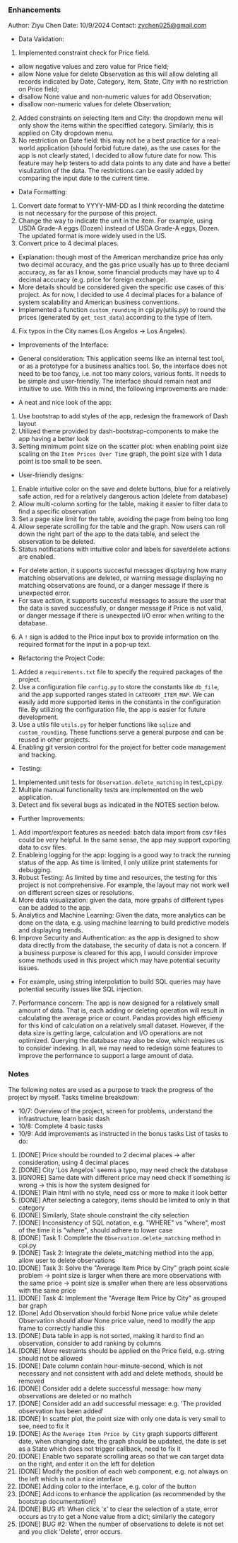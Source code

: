 ### Enhancements ###
  Author: Ziyu Chen
  Date: 10/9/2024
  Contact: zychen025@gmail.com

* Data Validation: 
1. Implemented constraint check for Price field.
- allow negative values and zero value for Price field;
- allow None value for delete Observation as this will allow deleting all records indicated by Date, Category, Item, State, City with no restriction on Price field;
- disallow None value and non-numeric values for add Observation; 
- disallow non-numeric values for delete Observation;
2. Added constraints on selecting Item and City: the dropdown menu will only show the items within the speciffied category. Similarly, this is applied on City dropdown menu.
3. No restriction on Date field: this may not be a best practice for a real-world application (should forbid future date), as the use cases for the app is not clearly stated, I decided to allow future date for now. This feature may help testers to add data points to any date and have a better visulization of the data. The restrictions can be easily added by comparing the input date to the current time.

* Data Formatting:
1. Convert date format to YYYY-MM-DD as I think recording the datetime is not necessary for the purpose of this project.
2. Change the way to indicate the unit in the item. For example, using USDA Grade-A eggs (Dozen) instead of USDA Grade-A eggs, Dozen. The updated format is more widely used in the US.
3. Convert price to 4 decimal places. 
- Explanation: though most of the American merchandize price has only two decimal accuracy, and the gas price usually has up to three deciaml accuracy, as far as I know, some financial products may have up to 4 decimal accuracy (e.g. price for foreign exchange). 
- More details should be considered given the specific use cases of this project. As for now, I decided to use 4 decimal places for a balance of system scalability and American business conventions.
- Implemented a function ``custom_rounding`` in cpi.py(utils.py) to round the prices (generated by ``get_test_data``) according to the type of Item.
4. Fix typos in the City names (Los Angelos -> Los Angeles).

* Improvements of the Interface:
- General consideration: This application seems like an internal test tool, or as a prototype for a business analtics tool. So, the interface does not need to be too fancy, i.e. not too many colors, various fonts. It needs to be simple and user-friendly. The interface should remain neat and intuitive to use. With this in mind, the following improvements are made:

- A neat and nice look of the app:
1. Use bootstrap to add styles of the app, redesign the framework of Dash layout
2. Utilized theme provided by dash-bootstrap-components to make the app having a better look
3. Setting minimum point size on the scatter plot: when enabling point size scaling on the ``Item Prices Over Time`` graph, the point size with 1 data point is too small to be seen. 

- User-friendly designs:
1. Enable intuitive color on the save and delete buttons, blue for a relatively safe action, red for a relatively dangerous action (delete from database)
2. Allow multi-column sorting for the table, making it easier to filter data to find a specific observation
3. Set a page size limit for the table, avoiding the page from being too long
4. Allow seperate scrolling for the table and the graph. Now users can roll down the right part of the app to the data table, and select the observation to be deleted.
5. Status notifications with intuitive color and labels for save/delete actions are enabled. 
- For delete action, it supports succesful messages displaying how many matching observations are deleted, or warning message displaying no matching observations are found, or a danger message if there is unexpected error. 
- For save action, it supports succesful messages to assure the user that the data is saved successfully, or danger message if Price is not valid, or danger message if there is unexpected I/O error when writing to the database.
6. A ``!`` sign is added to the Price input box to provide information on the required format for the input in a pop-up text.

* Refactoring the Project Code:
1. Added a ``requirements.txt`` file to specify the required packages of the project.
2. Use a configuration file ``config.py`` to store the constants like ``db_file``, and the app supported ranges stated in ``CATEGORY_ITEM_MAP``. We can easily add more supported items in the constants in the configuration file. By utilizing the configuration file, the app is easier for future development.
3. Use a utils file ``utils.py`` for helper functions like ``sqlize`` and ``custom_rounding``. These functions serve a general purpose and can be reused in other projects.
4. Enabling git version control for the project for better code management and tracking.

* Testing:
1. Implemented unit tests for ``Observation.delete_matching`` in test_cpi.py.
2. Multiple manual functionality tests are implemented on the web application.
3. Detect and fix several bugs as indicated in the NOTES section below.


* Further Improvements:
1. Add import/export features as needed: batch data import from csv files could be very helpful. In the same sense, the app may support exporting data to csv files.
2. Enableing logging for the app: logging is a good way to track the running status of the app. As time is limited, I only utilize print statements for debugging. 
3. Robust Testing: As limited by time and resources, the testing for this project is not comprehensive. For example, the layout may not work well on different screen sizes or resolutions.
4. More data visualization: given the data, more grpahs of different types can be added to the app.
5. Analytics and Machine Learning: Given the data, more analytics can be done on the data, e.g. using machine learning to build predictive models and displaying trends.
6. Improve Security and Authentication: as the app is designed to show data directly from the database, the security of data is not a concern. If a business purpose is cleared for this app, I would consider improve some methods used in this project which may have potential security issues.
- For example, using string interpolation to build SQL queries may have potential security issues like SQL injection.
7. Performance concern: The app is now designed for a relatively small amount of data. That is, each adding or deleting operation will result in calculating the average price or count. Pandas provides high efficieny for this kind of calculation on a relatively small dataset. However, if the data size is getting large, calculation and I/O operations are not optimized. Querying the database may also be slow, which requires us to consider indexing. In all, we may need to redesign some features to improve the performance to support a large amount of data.

### Notes ###
The following notes are used as a purpose to track the progress of the project by myself.
Tasks timeline breakdown: 
- 10/7: Overview of the project, screen for problems, understand the infrastructure, learn basic dash
- 10/8: Complete 4 basic tasks
- 10/9: Add improvements as instructed in the bonus tasks
List of tasks to do:
1. [DONE] Price should be rounded to 2 decimal places -> after consideration, using 4 decimal places
2. [DONE] City 'Los Angelos' seems a typo, may need check the database
3. [IGNORE] Same date with different price may need check if something is wrong ->  this is how the system designed for
4. [DONE] Plain html with no style, need css or more to make it look better 
5. [DONE] After selecting a category, items should be limited to only in that category
6. [DONE] Similarly, State shoule constraint the city selection
7. [DONE] Inconsistency of SQL notation, e.g. "WHERE" vs "where", most of the time it is "where", should adhere to lower case
8. [DONE] Task 1: Complete the ``Observation.delete_matching`` method in cpi.py
9. [DONE] Task 2: Integrate the delete_matching method into the app, allow user to delete observations
10. [DONE] Task 3: Solve the "Average Item Price by City" graph point scale problem
  -> point size is larger when  there are more observations with the same price
  -> point size is smaller when there are less observations with the same price
11. [DONE] Task 4: Implement the "Average Item Price by City" as grouped bar graph
12. [Done] Add Observation should forbid None price value while delete Observation should allow None price value, need to modify the app frame to correctly handle this
13. [DONE] Data table in app is not sorted, making it hard to find an observation, consider to add ranking by columns
14. [DONE] More restraints should be applied on the Price field, e.g. string should not be allowed
15. [DONE] Date column contain hour-minute-second, which is not necessary and not consistent with add and delete methods, should be removed
16. [DONE] Consider add a delete successful message: how many observations are deleted or no mathch
17. [DONE] Consider add an add successful message: e.g. 'The provided observation has been added'
18. [DONE] In scatter plot, the point size with only one data is very small to see, need to fix it
19. [DONE] As the `Average Item Price by City` graph supports different date, when changing date, the graph should be updated, the date is set as a State which does not trigger callback,  need to fix it
20. [DONE] Enable two separate scrolling areas so that we can target data on the right, and enter it on the left for deletion
21. [DONE] Modify the position of each web component, e.g. not always on the left which is not a nice interface
22. [DONE] Adding color to the interface, e.g. color of the button
23. [DONE] Add icons to enhance the application (as recommended by the bootstrap documentation!)
24. [DONE] BUG #1: When click 'x' to clear the selection of a state, error occurs as try to get a None value from a dict; similarly the category
25. [DONE] BUG #2: When the number of observations to delete is not set and you click 'Delete', error occurs.






